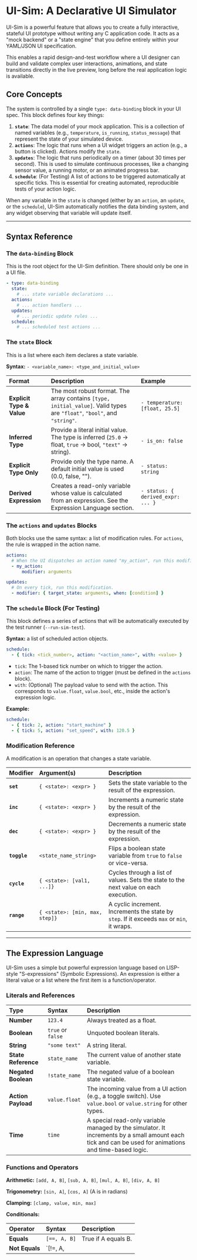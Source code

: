 # UI-Sim: A Declarative UI Simulator

UI-Sim is a powerful feature that allows you to create a fully interactive, stateful UI prototype without writing any C application code. It acts as a "mock backend" or a "state engine" that you define entirely within your YAML/JSON UI specification.

This enables a rapid design-and-test workflow where a UI designer can build and validate complex user interactions, animations, and state transitions directly in the live preview, long before the real application logic is available.

## Core Concepts

The system is controlled by a single `type: data-binding` block in your UI spec. This block defines four key things:

1.  **`state`**: The data model of your mock application. This is a collection of named variables (e.g., `temperature`, `is_running`, `status_message`) that represent the state of your simulated device.
2.  **`actions`**: The logic that runs when a UI widget triggers an action (e.g., a button is clicked). Actions modify the `state`.
3.  **`updates`**: The logic that runs periodically on a timer (about 30 times per second). This is used to simulate continuous processes, like a changing sensor value, a running motor, or an animated progress bar.
4.  **`schedule`**: (For Testing) A list of actions to be triggered automatically at specific ticks. This is essential for creating automated, reproducible tests of your action logic.

When any variable in the `state` is changed (either by an `action`, an `update`, or the `schedule`), UI-Sim automatically notifies the data binding system, and any widget observing that variable will update itself.

---

## Syntax Reference

### The `data-binding` Block

This is the root object for the UI-Sim definition. There should only be one in a UI file.

```yaml
- type: data-binding
  state:
    # ... state variable declarations ...
  actions:
    # ... action handlers ...
  updates:
    # ... periodic update rules ...
  schedule:
    # ... scheduled test actions ...
```

### The `state` Block

This is a list where each item declares a state variable.

**Syntax:** `- <variable_name>: <type_and_initial_value>`

| Format | Description | Example |
| :--- | :--- | :--- |
| **Explicit Type & Value** | The most robust format. The array contains `[type, initial_value]`. Valid types are `"float"`, `"bool"`, and `"string"`. | `- temperature: [float, 25.5]` |
| **Inferred Type** | Provide a literal initial value. The type is inferred (`25.0` -> float, `true` -> bool, `"text"` -> string). | `- is_on: false` |
| **Explicit Type Only** | Provide only the type name. A default initial value is used (0.0, false, ""). | `- status: string` |
| **Derived Expression** | Creates a read-only variable whose value is calculated from an expression. See the Expression Language section. | `- status: { derived_expr: ... }` |

### The `actions` and `updates` Blocks

Both blocks use the same syntax: a list of modification rules. For `actions`, the rule is wrapped in the action name.

```yaml
actions:
  # When the UI dispatches an action named "my_action", run this modification.
  - my_action:
      modifier: arguments

updates:
  # On every tick, run this modification.
  - modifier: { target_state: arguments, when: [condition] }
```

### The `schedule` Block (For Testing)

This block defines a series of actions that will be automatically executed by the test runner (`--run-sim-test`).

**Syntax:** a list of scheduled action objects.

```yaml
schedule:
  - { tick: <tick_number>, action: "<action_name>", with: <value> }
```

*   `tick`: The 1-based tick number on which to trigger the action.
*   `action`: The name of the action to trigger (must be defined in the `actions` block).
*   `with`: (Optional) The payload value to send with the action. This corresponds to `value.float`, `value.bool`, etc., inside the action's expression logic.

**Example:**
```yaml
schedule:
  - { tick: 2, action: "start_machine" }
  - { tick: 5, action: "set_speed", with: 120.5 }
```

### Modification Reference

A modification is an operation that changes a state variable.

| Modifier | Argument(s) | Description |
| :--- | :--- | :--- |
| **`set`** | `{ <state>: <expr> }` | Sets the state variable to the result of the expression. |
| **`inc`** | `{ <state>: <expr> }` | Increments a numeric state by the result of the expression. |
| **`dec`** | `{ <state>: <expr> }` | Decrements a numeric state by the result of the expression. |
| **`toggle`** | `<state_name_string>` | Flips a boolean state variable from `true` to `false` or vice-versa. |
| **`cycle`** | `{ <state>: [val1, ...]}` | Cycles through a list of values. Sets the state to the next value on each execution. |
| **`range`** | `{ <state>: [min, max, step]}` | A cyclic increment. Increments the state by `step`. If it exceeds `max` or `min`, it wraps. |

---

## The Expression Language

UI-Sim uses a simple but powerful expression language based on LISP-style "S-expressions" (Symbolic Expressions). An expression is either a literal value or a list where the first item is a function/operator.

### Literals and References

| Type | Syntax | Description |
| :--- | :--- | :--- |
| **Number** | `123.4` | Always treated as a float. |
| **Boolean** | `true` or `false` | Unquoted boolean literals. |
| **String** | `"some text"` | A string literal. |
| **State Reference** | `state_name` | The current value of another state variable. |
| **Negated Boolean** | `!state_name` | The negated value of a boolean state variable. |
| **Action Payload** | `value.float` | The incoming value from a UI action (e.g., a toggle switch). Use `value.bool` or `value.string` for other types. |
| **Time** | `time` | A special read-only variable managed by the simulator. It increments by a small amount each tick and can be used for animations and time-based logic. |

### Functions and Operators

**Arithmetic:**
`[add, A, B]`, `[sub, A, B]`, `[mul, A, B]`, `[div, A, B]`

**Trigonometry:**
`[sin, A]`, `[cos, A]` (A is in radians)

**Clamping:**
`[clamp, value, min, max]`

**Conditionals:**

| Operator | Syntax | Description |
| :--- | :--- | :--- |
| **Equals** | `[==, A, B]` | True if A equals B. |
| **Not Equals** | `[!=, A,
